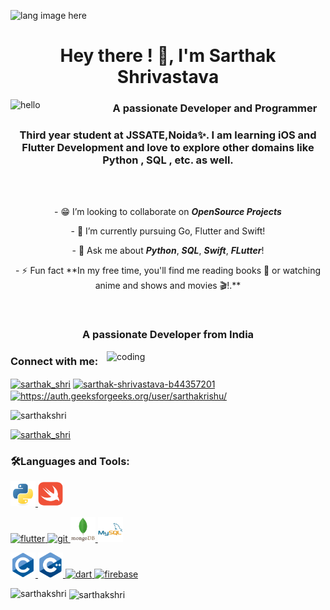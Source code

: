 <p align="left"><img width=5%%" src="https://raw.githubusercontent.com/alansmathew/alansmathew/master/lang.gif" alt="lang image here" /></p>
<h1 align="center">Hey there ! 👋, I'm Sarthak Shrivastava </h1>
<img align="left" alt="hello" width="150" src="https://media3.giphy.com/media/R03zWv5p1oNSQd91EP/giphy.gif">
<h3 align="center">A passionate Developer and Programmer</h3>
<h3 align="center">Third year student at JSSATE,Noida✨. I am learning iOS and Flutter Development and love to explore other domains like Python , SQL , etc.  as well.</h3>

<br>
<br>
<p align="center">
  - 😁 I’m looking to collaborate on <b><i>OpenSource Projects</b></i>
</p><p align="center">
- 🌱 I’m currently pursuing Go, Flutter and Swift!
</p><p align="center">
- 💬 Ask me about <b><i>Python</b></i>, <b><i>SQL</b></i>, <b><i>Swift</b></i>, <b><i>FLutter</b></i>!
</p><p align="center">
- ⚡ Fun fact **In my free time, you'll find me reading books 📖 or watching anime and shows and movies 🎬!.**
</p>
<br>
<p align="center">
<h3 align="center">A passionate Developer from India</h3>  
</p>

<img align="right" alt="coding" width="350" src="https://media4.giphy.com/media/qgQUggAC3Pfv687qPC/giphy.gif">


<h3 align="left">Connect with me:</h3>
<p align="left">
<a href="https://twitter.com/sarthak_shri" target="blank"><img align="center" src="https://raw.githubusercontent.com/rahuldkjain/github-profile-readme-generator/master/src/images/icons/Social/twitter.svg" alt="sarthak_shri" height="30" width="40" /></a>
<a href="https://linkedin.com/in/sarthak-shrivastava-b44357201" target="blank"><img align="center" src="https://raw.githubusercontent.com/rahuldkjain/github-profile-readme-generator/master/src/images/icons/Social/linked-in-alt.svg" alt="sarthak-shrivastava-b44357201" height="30" width="40" /></a>
<a href="https://auth.geeksforgeeks.org/user/https://auth.geeksforgeeks.org/user/sarthakrishu/" target="blank"><img align="center" src="https://raw.githubusercontent.com/rahuldkjain/github-profile-readme-generator/master/src/images/icons/Social/geeks-for-geeks.svg" alt="https://auth.geeksforgeeks.org/user/sarthakrishu/" height="30" width="40" /></a>
</p>

  


<p align="left"> <img src="https://komarev.com/ghpvc/?username=sarthakshri&label=Profile%20views&color=0e75b6&style=flat" alt="sarthakshri" /> </p>


<p align="left"> <a href="https://twitter.com/sarthak_shri" target="blank"><img src="https://img.shields.io/twitter/follow/sarthak_shri?logo=twitter&style=for-the-badge" alt="sarthak_shri" /></a> </p>



<h3 align="left">🛠Languages and Tools:</h3>
 <a href="https://www.python.org" target="_blank" rel="noreferrer"> <img src="https://raw.githubusercontent.com/devicons/devicon/master/icons/python/python-original.svg" alt="python" width="40" height="40"/> </a> <a href="https://developer.apple.com/swift/" target="_blank" rel="noreferrer"> <img src="https://raw.githubusercontent.com/devicons/devicon/master/icons/swift/swift-original.svg" alt="swift" width="40" height="40"/> </a> </p><a href="https://flutter.dev" target="_blank" rel="noreferrer"> <img src="https://www.vectorlogo.zone/logos/flutterio/flutterio-icon.svg" alt="flutter" width="40" height="40"/> </a> <a href="https://git-scm.com/" target="_blank" rel="noreferrer"> <img src="https://www.vectorlogo.zone/logos/git-scm/git-scm-icon.svg" alt="git" width="40" height="40"/> </a> <a href="https://www.mongodb.com/" target="_blank" rel="noreferrer"> <img src="https://raw.githubusercontent.com/devicons/devicon/master/icons/mongodb/mongodb-original-wordmark.svg" alt="mongodb" width="40" height="40"/> </a> <a href="https://www.mysql.com/" target="_blank" rel="noreferrer"> <img src="https://raw.githubusercontent.com/devicons/devicon/master/icons/mysql/mysql-original-wordmark.svg" alt="mysql" width="40" height="40"/> </a> <p align="left"> <a href="https://www.cprogramming.com/" target="_blank" rel="noreferrer"> <img src="https://raw.githubusercontent.com/devicons/devicon/master/icons/c/c-original.svg" alt="c" width="40" height="40"/> </a> <a href="https://www.w3schools.com/cpp/" target="_blank" rel="noreferrer"> <img src="https://raw.githubusercontent.com/devicons/devicon/master/icons/cplusplus/cplusplus-original.svg" alt="cplusplus" width="40" height="40"/> </a> <a href="https://dart.dev" target="_blank" rel="noreferrer"> <img src="https://www.vectorlogo.zone/logos/dartlang/dartlang-icon.svg" alt="dart" width="40" height="40"/> </a> <a href="https://firebase.google.com/" target="_blank" rel="noreferrer"> <img src="https://www.vectorlogo.zone/logos/firebase/firebase-icon.svg" alt="firebase" width="40" height="40"/> </a> 
<p><img align="left" src="https://github-readme-stats.vercel.app/api/top-langs?username=sarthakshri&show_icons=true&locale=en&layout=compact" alt="sarthakshri" /></p>

<p>&nbsp;<img align="center" src="https://github-readme-stats.vercel.app/api?username=sarthakshri&show_icons=true&locale=en" alt="sarthakshri" /></p>


